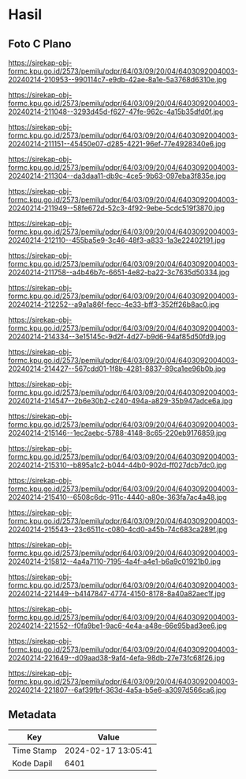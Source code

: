 # Hasil

## Foto C Plano

https://sirekap-obj-formc.kpu.go.id/2573/pemilu/pdpr/64/03/09/20/04/6403092004003-20240214-210953--990114c7-e9db-42ae-8a1e-5a3768d6310e.jpg

https://sirekap-obj-formc.kpu.go.id/2573/pemilu/pdpr/64/03/09/20/04/6403092004003-20240214-211048--3293d45d-f627-47fe-962c-4a15b35dfd0f.jpg

https://sirekap-obj-formc.kpu.go.id/2573/pemilu/pdpr/64/03/09/20/04/6403092004003-20240214-211151--45450e07-d285-4221-96ef-77e4928340e6.jpg

https://sirekap-obj-formc.kpu.go.id/2573/pemilu/pdpr/64/03/09/20/04/6403092004003-20240214-211304--da3daa11-db9c-4ce5-9b63-097eba3f835e.jpg

https://sirekap-obj-formc.kpu.go.id/2573/pemilu/pdpr/64/03/09/20/04/6403092004003-20240214-211949--58fe672d-52c3-4f92-9ebe-5cdc519f3870.jpg

https://sirekap-obj-formc.kpu.go.id/2573/pemilu/pdpr/64/03/09/20/04/6403092004003-20240214-212110--455ba5e9-3c46-48f3-a833-1a3e22402191.jpg

https://sirekap-obj-formc.kpu.go.id/2573/pemilu/pdpr/64/03/09/20/04/6403092004003-20240214-211758--a4b46b7c-6651-4e82-ba22-3c7635d50334.jpg

https://sirekap-obj-formc.kpu.go.id/2573/pemilu/pdpr/64/03/09/20/04/6403092004003-20240214-212252--a9a1a86f-fecc-4e33-bff3-352ff26b8ac0.jpg

https://sirekap-obj-formc.kpu.go.id/2573/pemilu/pdpr/64/03/09/20/04/6403092004003-20240214-214334--3e15145c-9d2f-4d27-b9d6-94af85d50fd9.jpg

https://sirekap-obj-formc.kpu.go.id/2573/pemilu/pdpr/64/03/09/20/04/6403092004003-20240214-214427--567cdd01-1f8b-4281-8837-89ca1ee96b0b.jpg

https://sirekap-obj-formc.kpu.go.id/2573/pemilu/pdpr/64/03/09/20/04/6403092004003-20240214-214547--2b6e30b2-c240-494a-a829-35b947adce6a.jpg

https://sirekap-obj-formc.kpu.go.id/2573/pemilu/pdpr/64/03/09/20/04/6403092004003-20240214-215146--1ec2aebc-5788-4148-8c65-220eb9176859.jpg

https://sirekap-obj-formc.kpu.go.id/2573/pemilu/pdpr/64/03/09/20/04/6403092004003-20240214-215310--b895a1c2-b044-44b0-902d-ff027dcb7dc0.jpg

https://sirekap-obj-formc.kpu.go.id/2573/pemilu/pdpr/64/03/09/20/04/6403092004003-20240214-215410--6508c6dc-911c-4440-a80e-363fa7ac4a48.jpg

https://sirekap-obj-formc.kpu.go.id/2573/pemilu/pdpr/64/03/09/20/04/6403092004003-20240214-215543--23c6511c-c080-4cd0-a45b-74c683ca289f.jpg

https://sirekap-obj-formc.kpu.go.id/2573/pemilu/pdpr/64/03/09/20/04/6403092004003-20240214-215812--4a4a7110-7195-4a4f-a4e1-b6a9c01921b0.jpg

https://sirekap-obj-formc.kpu.go.id/2573/pemilu/pdpr/64/03/09/20/04/6403092004003-20240214-221449--b4147847-4774-4150-8178-8a40a82aec1f.jpg

https://sirekap-obj-formc.kpu.go.id/2573/pemilu/pdpr/64/03/09/20/04/6403092004003-20240214-221552--f0fa9be1-9ac6-4e4a-a48e-66e95bad3ee6.jpg

https://sirekap-obj-formc.kpu.go.id/2573/pemilu/pdpr/64/03/09/20/04/6403092004003-20240214-221649--d09aad38-9af4-4efa-98db-27e73fc68f26.jpg

https://sirekap-obj-formc.kpu.go.id/2573/pemilu/pdpr/64/03/09/20/04/6403092004003-20240214-221807--6af39fbf-363d-4a5a-b5e6-a3097d566ca6.jpg


## Metadata

| Key        | Value               |
| ---------- | ------------------- |
| Time Stamp | 2024-02-17 13:05:41 |
| Kode Dapil | 6401                |



